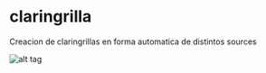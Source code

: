 claringrilla
============

Creacion de claringrillas en forma automatica de distintos sources

![alt tag](https://www.codeship.io/projects/bad13970-a791-0131-352a-32acff5bfac5/status)